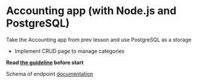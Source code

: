 # Accounting app (with Node.js and PostgreSQL)
Take the Accounting app from prev lesson and use PostgreSQL as a storage

- Implement CRUD page to manage categories

**Read [the guideline](https://github.com/mate-academy/js_task-guideline/blob/master/README.md) before start**

Schema of endpoint [documentation](https://app.swaggerhub.com/apis/YURIIHOLIUK_1/Accounting-App/1.0.0)
